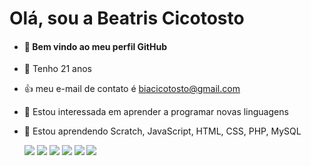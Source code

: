 # Olá, sou a Beatris Cicotosto
- #### 👋 Bem vindo ao meu perfil GitHub
- 📅 Tenho 21 anos
- 👍 meu e-mail de contato é biacicotosto@gmail.com
- 👀 Estou interessada em aprender a programar novas linguagens
- 🌱 Estou aprendendo Scratch, JavaScript, HTML, CSS,  PHP,  MySQL

   ![](https://img.shields.io/badge/Scratch-4D97FF?style=for-the-badge&logo=Scratch&logoColor=white)
   ![](https://img.shields.io/badge/JavaScript-323330?style=for-the-badge&logo=javascript&logoColor=F7DF1E)
   ![](https://img.shields.io/badge/HTML5-E34F26?style=for-the-badge&logo=html5&logoColor=white)
   ![](https://img.shields.io/badge/CSS3-1572B6?style=for-the-badge&logo=css3&logoColor=white)
    ![](https://img.shields.io/badge/PHP-777BB4?style=for-the-badge&logo=php&logoColor=white)
 ![](https://img.shields.io/badge/MySQL-00000F?style=for-the-badge&logo=mysql&logoColor=white)
